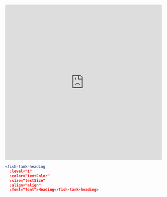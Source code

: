 <iframe src="https://codesandbox.io/embed/32zzmrj5oq?fontsize=14" title="@fishtank/Heading" allow="geolocation; microphone; camera; midi; vr; accelerometer; gyroscope; payment; ambient-light-sensor; encrypted-media" style="width:100%; height:500px; border:0; border-radius: 4px; overflow:hidden;" sandbox="allow-modals allow-forms allow-popups allow-scripts allow-same-origin"></iframe>

```jsx
<fish-tank-heading
  :level="1"
  :color="textColor"
  :size="textSize"
  :align="align"
  :font="font">Heading</fish-tank-heading>
```
